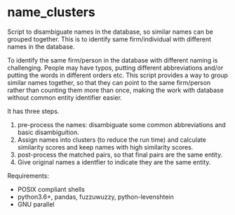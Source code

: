 # name_clusters
Script to disambiguate names in the database, so similar names can be grouped together. This is to identify same firm/individual with different names in the database.

To identify the same firm/person in the database with different naming is challenging. People may have typos, putting different abbreviations and/or putting the words in different orders etc. This script provides a way to group similar names together, so that they can point to the same firm/person rather than counting them more than once, making the work with database without common entity identifier easier.

It has three steps.

1. pre-process the names: disambiguate some common abbreviations and basic disambiguition.
2. Assign names into clusters (to reduce the run time) and calculate similarity scores and keep names with high similarity scores.
3. post-process the matched pairs, so that final pairs are the same entity.
4. Give original names a identfier to indicate they are the same entity.

Requirements:
- POSIX compliant shells
- python3.6+, pandas, fuzzuwuzzy, python-levenshtein
- GNU parallel
